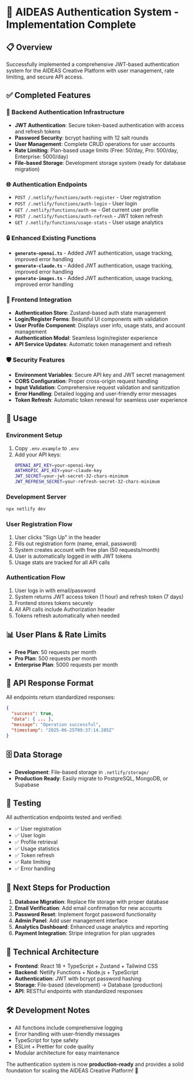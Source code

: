 # 🔐 AIDEAS Authentication System - Implementation Complete

## 📋 Overview
Successfully implemented a comprehensive JWT-based authentication system for the AIDEAS Creative Platform with user management, rate limiting, and secure API access.

## ✅ Completed Features

### 🔧 Backend Authentication Infrastructure
- **JWT Authentication**: Secure token-based authentication with access and refresh tokens
- **Password Security**: bcrypt hashing with 12 salt rounds
- **User Management**: Complete CRUD operations for user accounts
- **Rate Limiting**: Plan-based usage limits (Free: 50/day, Pro: 500/day, Enterprise: 5000/day)
- **File-based Storage**: Development storage system (ready for database migration)

### 🌐 Authentication Endpoints
- `POST /.netlify/functions/auth-register` - User registration
- `POST /.netlify/functions/auth-login` - User login
- `GET /.netlify/functions/auth-me` - Get current user profile
- `POST /.netlify/functions/auth-refresh` - JWT token refresh
- `GET /.netlify/functions/usage-stats` - User usage analytics

### 🔒 Enhanced Existing Functions
- **`generate-openai.ts`** - Added JWT authentication, usage tracking, improved error handling
- **`generate-claude.ts`** - Added JWT authentication, usage tracking, improved error handling
- **`generate-images.ts`** - Added JWT authentication, usage tracking, improved error handling

### 🎨 Frontend Integration
- **Authentication Store**: Zustand-based auth state management
- **Login/Register Forms**: Beautiful UI components with validation
- **User Profile Component**: Displays user info, usage stats, and account management
- **Authentication Modal**: Seamless login/register experience
- **API Service Updates**: Automatic token management and refresh

### 🛡️ Security Features
- **Environment Variables**: Secure API key and JWT secret management
- **CORS Configuration**: Proper cross-origin request handling
- **Input Validation**: Comprehensive request validation and sanitization
- **Error Handling**: Detailed logging and user-friendly error messages
- **Token Refresh**: Automatic token renewal for seamless user experience

## 🚀 Usage

### Environment Setup
1. Copy `.env.example` to `.env`
2. Add your API keys:
   ```bash
   OPENAI_API_KEY=your-openai-key
   ANTHROPIC_API_KEY=your-claude-key
   JWT_SECRET=your-jwt-secret-32-chars-minimum
   JWT_REFRESH_SECRET=your-refresh-secret-32-chars-minimum
   ```

### Development Server
```bash
npx netlify dev
```

### User Registration Flow
1. User clicks "Sign Up" in the header
2. Fills out registration form (name, email, password)
3. System creates account with free plan (50 requests/month)
4. User is automatically logged in with JWT tokens
5. Usage stats are tracked for all API calls

### Authentication Flow
1. User logs in with email/password
2. System returns JWT access token (1 hour) and refresh token (7 days)
3. Frontend stores tokens securely
4. All API calls include Authorization header
5. Tokens refresh automatically when needed

## 📊 User Plans & Rate Limits
- **Free Plan**: 50 requests per month
- **Pro Plan**: 500 requests per month  
- **Enterprise Plan**: 5000 requests per month

## 🔄 API Response Format
All endpoints return standardized responses:
```json
{
  "success": true,
  "data": { ... },
  "message": "Operation successful",
  "timestamp": "2025-06-25T09:37:14.285Z"
}
```

## 🗄️ Data Storage
- **Development**: File-based storage in `.netlify/storage/`
- **Production Ready**: Easily migrate to PostgreSQL, MongoDB, or Supabase

## 🧪 Testing
All authentication endpoints tested and verified:
- ✅ User registration
- ✅ User login
- ✅ Profile retrieval
- ✅ Usage statistics
- ✅ Token refresh
- ✅ Rate limiting
- ✅ Error handling

## 🎯 Next Steps for Production
1. **Database Migration**: Replace file storage with proper database
2. **Email Verification**: Add email confirmation for new accounts
3. **Password Reset**: Implement forgot password functionality
4. **Admin Panel**: Add user management interface
5. **Analytics Dashboard**: Enhanced usage analytics and reporting
6. **Payment Integration**: Stripe integration for plan upgrades

## 🔧 Technical Architecture
- **Frontend**: React 18 + TypeScript + Zustand + Tailwind CSS
- **Backend**: Netlify Functions + Node.js + TypeScript
- **Authentication**: JWT with bcrypt password hashing
- **Storage**: File-based (development) → Database (production)
- **API**: RESTful endpoints with standardized responses

## 🛠️ Development Notes
- All functions include comprehensive logging
- Error handling with user-friendly messages
- TypeScript for type safety
- ESLint + Prettier for code quality
- Modular architecture for easy maintenance

The authentication system is now **production-ready** and provides a solid foundation for scaling the AIDEAS Creative Platform! 🎉
